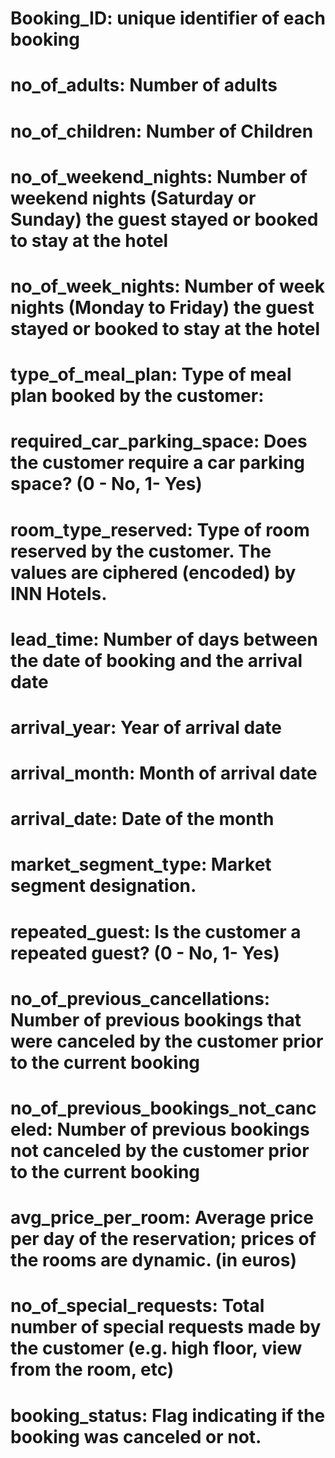 
# Booking_ID: unique identifier of each booking
# no_of_adults: Number of adults
# no_of_children: Number of Children
# no_of_weekend_nights: Number of weekend nights (Saturday or Sunday) the guest stayed or booked to stay at the hotel
# no_of_week_nights: Number of week nights (Monday to Friday) the guest stayed or booked to stay at the hotel
# type_of_meal_plan: Type of meal plan booked by the customer:
# required_car_parking_space: Does the customer require a car parking space? (0 - No, 1- Yes)
# room_type_reserved: Type of room reserved by the customer. The values are ciphered (encoded) by INN Hotels.
# lead_time: Number of days between the date of booking and the arrival date
# arrival_year: Year of arrival date
# arrival_month: Month of arrival date
# arrival_date: Date of the month
# market_segment_type: Market segment designation.
# repeated_guest: Is the customer a repeated guest? (0 - No, 1- Yes)
# no_of_previous_cancellations: Number of previous bookings that were canceled by the customer prior to the current booking
# no_of_previous_bookings_not_canceled: Number of previous bookings not canceled by the customer prior to the current booking
# avg_price_per_room: Average price per day of the reservation; prices of the rooms are dynamic. (in euros)
# no_of_special_requests: Total number of special requests made by the customer (e.g. high floor, view from the room, etc)
# booking_status: Flag indicating if the booking was canceled or not.
